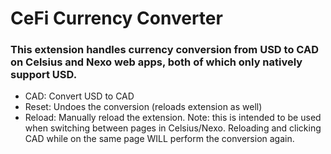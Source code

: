 # CeFi Currency Converter

### This extension handles currency conversion from USD to CAD on Celsius and Nexo web apps, both of which only natively support USD.

-   CAD: Convert USD to CAD
-   Reset: Undoes the conversion (reloads extension as well)
-   Reload: Manually reload the extension. Note: this is intended to be used when switching between pages in Celsius/Nexo. Reloading and clicking CAD while on the same page WILL perform the conversion again.
